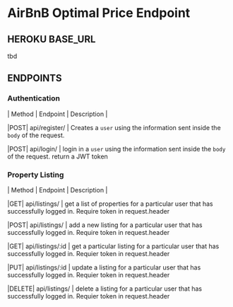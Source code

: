 # AirBnB Optimal Price Endpoint

## HEROKU BASE_URL

tbd

## ENDPOINTS

### Authentication

| Method | Endpoint | Description |

|POST| api/register/ | Creates a `user` using the information sent inside the `body` of the request.

|POST| api/login/ | login in a `user` using the information sent inside the `body` of the request. return a JWT token

### Property Listing

| Method | Endpoint | Description |

|GET| api/listings/ | get a list of properties for a particular user that has successfully logged in. Require token in request.header

|POST| api/listings/ | add a new listing for a particular user that has successfully logged in. Require token in request.header

|GET| api/listings/:id | get a particular listing for a particular user that has successfully logged in. Requier token in request.header

|PUT| api/listings/:id | update a listing for a particular user that has successfully logged in. Requier token in request.header

|DELETE| api/listings/ | delete a listing for a particular user that has successfully logged in. Requier token in request.header
